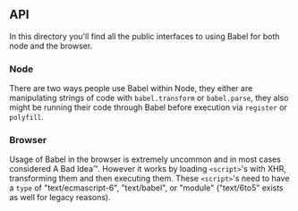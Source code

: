 ## API

In this directory you'll find all the public interfaces to using Babel for both
node and the browser.

### Node

There are two ways people use Babel within Node, they either are manipulating
strings of code with `babel.transform` or `babel.parse`, they also might be
running their code through Babel before execution via `register` or `polyfill`.

### Browser

Usage of Babel in the browser is extremely uncommon and in most cases
considered A Bad Idea™. However it works by loading `<script>`'s with XHR,
transforming them and then executing them. These `<script>`'s need to have a
`type` of "text/ecmascript-6", "text/babel", or "module" ("text/6to5" exists as
well for legacy reasons).
